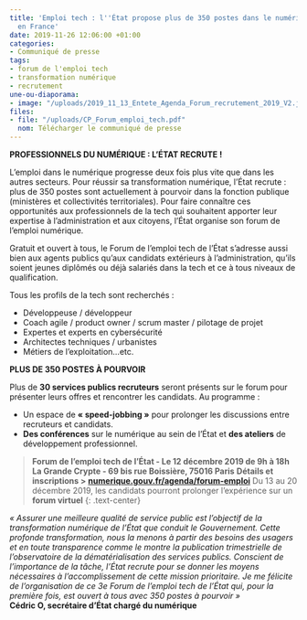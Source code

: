 ```yaml
---
title: 'Emploi tech : l''État propose plus de 350 postes dans le numérique partout
  en France'
date: 2019-11-26 12:06:00 +01:00
categories:
- Communiqué de presse
tags:
- forum de l'emploi tech
- transformation numérique
- recrutement
une-ou-diaporama:
- image: "/uploads/2019_11_13_Entete_Agenda_Forum_recrutement_2019_V2.jpg"
files:
- file: "/uploads/CP_Forum_emploi_tech.pdf"
  nom: Télécharger le communiqué de presse
---
```


**PROFESSIONNELS DU NUMÉRIQUE : L’ÉTAT RECRUTE !**

L’emploi dans le numérique progresse deux fois plus vite que dans les autres secteurs. Pour réussir sa transformation numérique, l’État recrute : plus de 350 postes sont actuellement à pourvoir dans la fonction publique (ministères et collectivités territoriales). Pour faire connaître ces opportunités aux professionnels de la tech qui souhaitent apporter leur expertise à l’administration et aux citoyens, l’État organise son forum de l’emploi numérique.

Gratuit et ouvert à tous, le Forum de l’emploi tech de l’État s’adresse aussi bien aux agents publics qu’aux candidats extérieurs à l’administration, qu’ils soient jeunes diplômés ou déjà salariés dans la tech et ce à tous niveaux de qualification.

Tous les profils de la tech sont recherchés :

* Développeuse / développeur
* Coach agile / product owner / scrum master / pilotage de projet
* Expertes et experts en cybersécurité
* Architectes techniques / urbanistes
* Métiers de l’exploitation…etc.

**PLUS DE 350 POSTES À POURVOIR**

Plus de **30 services publics recruteurs** seront présents sur le forum pour présenter leurs offres et rencontrer les candidats. Au programme :

* Un espace de **« speed-jobbing »** pour prolonger les discussions entre recruteurs et candidats.
* **Des conférences** sur le numérique au sein de l’État et **des ateliers** de développement professionnel.
  
> **Forum de l’emploi tech de l’État - Le 12 décembre 2019 de 9h à 18h**
> **La Grande Crypte - 69 bis rue Boissière, 75016 Paris**
> **Détails et inscriptions >** [**numerique.gouv.fr/agenda/forum-emploi**](https://www.numerique.gouv.fr/agenda/forum-emploi-tech-etat/)
> Du 13 au 20 décembre 2019, les candidats pourront prolonger l’expérience sur un **forum virtuel**
{: .text-center}

*« Assurer une meilleure qualité de service public est l’objectif de la transformation numérique de l’État que conduit le Gouvernement. Cette profonde transformation, nous la menons à partir des besoins des usagers et en toute transparence comme le montre la publication trimestrielle de l’observatoire de la dématérialisation des services publics. Conscient de l’importance de la tâche, l’État recrute pour se donner les moyens nécessaires à l’accomplissement de cette mission prioritaire. Je me félicite de l’organisation de ce 3e Forum de l’emploi tech de l’État qui, pour la première fois, est ouvert à tous avec 350 postes à pourvoir »* <br>
**Cédric O, secrétaire d’État chargé du numérique**